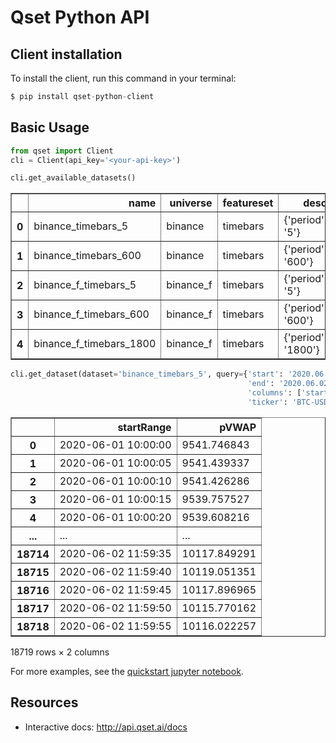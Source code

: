 # Qset Python API

## Client installation
To install the client, run this command in your terminal:


```python
$ pip install qset-python-client
```

## Basic Usage


```python
from qset import Client
cli = Client(api_key='<your-api-key>')
```


```python
cli.get_available_datasets()
```




<div>

<table border="1" class="dataframe">
  <thead>
    <tr style="text-align: right;">
      <th></th>
      <th>name</th>
      <th>universe</th>
      <th>featureset</th>
      <th>desc</th>
      <th>type</th>
    </tr>
  </thead>
  <tbody>
    <tr>
      <th>0</th>
      <td>binance_timebars_5</td>
      <td>binance</td>
      <td>timebars</td>
      <td>{'period': '5'}</td>
      <td>asset</td>
    </tr>
    <tr>
      <th>1</th>
      <td>binance_timebars_600</td>
      <td>binance</td>
      <td>timebars</td>
      <td>{'period': '600'}</td>
      <td>asset</td>
    </tr>
    <tr>
      <th>2</th>
      <td>binance_f_timebars_5</td>
      <td>binance_f</td>
      <td>timebars</td>
      <td>{'period': '5'}</td>
      <td>asset</td>
    </tr>
    <tr>
      <th>3</th>
      <td>binance_f_timebars_600</td>
      <td>binance_f</td>
      <td>timebars</td>
      <td>{'period': '600'}</td>
      <td>asset</td>
    </tr>
    <tr>
      <th>4</th>
      <td>binance_f_timebars_1800</td>
      <td>binance_f</td>
      <td>timebars</td>
      <td>{'period': '1800'}</td>
      <td>asset</td>
    </tr>
  </tbody>
</table>
</div>




```python
cli.get_dataset(dataset='binance_timebars_5', query={'start': '2020.06.01 10:00:00',
                                                     'end': '2020.06.02 12:00:00',
                                                     'columns': ['startRange', 'pVWAP'],
                                                     'ticker': 'BTC-USDT'})
```




    





<div>

<table border="1" class="dataframe">
  <thead>
    <tr style="text-align: right;">
      <th></th>
      <th>startRange</th>
      <th>pVWAP</th>
    </tr>
  </thead>
  <tbody>
    <tr>
      <th>0</th>
      <td>2020-06-01 10:00:00</td>
      <td>9541.746843</td>
    </tr>
    <tr>
      <th>1</th>
      <td>2020-06-01 10:00:05</td>
      <td>9541.439337</td>
    </tr>
    <tr>
      <th>2</th>
      <td>2020-06-01 10:00:10</td>
      <td>9541.426286</td>
    </tr>
    <tr>
      <th>3</th>
      <td>2020-06-01 10:00:15</td>
      <td>9539.757527</td>
    </tr>
    <tr>
      <th>4</th>
      <td>2020-06-01 10:00:20</td>
      <td>9539.608216</td>
    </tr>
    <tr>
      <th>...</th>
      <td>...</td>
      <td>...</td>
    </tr>
    <tr>
      <th>18714</th>
      <td>2020-06-02 11:59:35</td>
      <td>10117.849291</td>
    </tr>
    <tr>
      <th>18715</th>
      <td>2020-06-02 11:59:40</td>
      <td>10119.051351</td>
    </tr>
    <tr>
      <th>18716</th>
      <td>2020-06-02 11:59:45</td>
      <td>10117.896965</td>
    </tr>
    <tr>
      <th>18717</th>
      <td>2020-06-02 11:59:50</td>
      <td>10115.770162</td>
    </tr>
    <tr>
      <th>18718</th>
      <td>2020-06-02 11:59:55</td>
      <td>10116.022257</td>
    </tr>
  </tbody>
</table>
<p>18719 rows × 2 columns</p>
</div>



For more examples, see the [quickstart jupyter notebook](https://github.com/QsetAI/qset-python-client/blob/main/examples/QuickStart.ipynb). 

## Resources
- Interactive docs: http://api.qset.ai/docs
